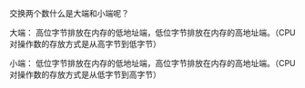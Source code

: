 交换两个数什么是大端和小端呢？

大端： 高位字节排放在内存的低地址端，低位字节排放在内存的高地址端。（CPU对操作数的存放方式是从高字节到低字节）

小端： 低位字节排放在内存的低地址端，高位字节排放在内存的高地址端。（CPU对操作数的存放方式是从低字节到高字节）

